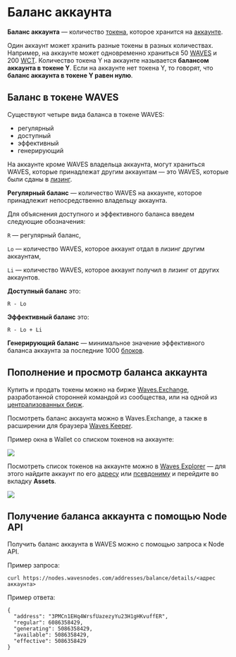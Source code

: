 # Баланс аккаунта

**Баланс аккаунта** — количество [токена](/ru/blockchain/token/), которое хранится на [аккаунте](/ru/blockchain/account/).

Один аккаунт может хранить разные токены в разных количествах. Например, на аккаунте может одновременно храниться 50 [WAVES](/ru/blockchain/token/waves) и 200 [WCT](/ru/blockchain/glossary#w). Количество токена Y на аккаунте называется **балансом аккаунта в токене Y**. Если на аккаунте нет токена Y, то говорят, что **баланс аккаунта в токене Y равен нулю**.

## Баланс в токене WAVES

Существуют четыре вида баланса в токене WAVES:

* регулярный
* доступный
* эффективный
* генерирующий

На аккаунте кроме WAVES владельца аккаунта, могут храниться WAVES, которые принадлежат другим аккаунтам — это WAVES, которые были сданы в [лизинг](/ru/blockchain/leasing).

**Регулярный баланс** — количество WAVES на аккаунте, которое принадлежит непосредственно владельцу аккаунта.

Для объяснения доступного и эффективного баланса введем следующие обозначения:

`R` — регулярный баланс,

`Lo` — количество WAVES, которое аккаунт отдал в лизинг другим аккаунтам,

`Li` — количество WAVES, которое аккаунт получил в лизинг от других аккаунтов.

**Доступный баланс** это:

```
R - Lo
```

**Эффективный баланс** это:

```
R - Lo + Li
```

**Генерирующий баланс** — минимальное значение эффективного баланса аккаунта за последние 1000 [блоков](/ru/blockchain/block/).

## Пополнение и просмотр баланса аккаунта

Купить и продать токены можно на бирже [Waves.Exchange](https://waves.exchange/), разработанной сторонней командой из сообщества, или на одной из [централизованных бирж](https://coinmarketcap.com/currencies/waves/#markets).

Посмотреть баланс аккаунта можно в Waves.Exchange, а также в расширении для браузера [Waves Keeper](/ru/ecosystem/waves-keeper/).

Пример окна в Wallet со списком токенов на аккаунте:

![](./_assets/account-balance.png)

Посмотреть список токенов на аккаунте можно в [Waves Explorer](https://wavesexplorer.com) — для этого найдите аккаунт по его [адресу](/ru/blockchain/account/address) или [псевдониму](/ru/blockchain/account/alias) и перейдите во вкладку **Assets**.

![](./_assets/account.png)

## Получение баланса аккаунта с помощью Node API

Получить баланс аккаунта в WAVES можно с помощью запроса к Node API.

Пример запроса:

```
curl https://nodes.wavesnodes.com/addresses/balance/details/<адрес аккаунта>
```

Пример ответа:

```
{
  "address": "3PMCn1EHq4WrsfUazezyYu23H1gHKvuffER",
  "regular": 6086358429,
  "generating": 5086358429,
  "available": 5086358429,
  "effective": 5086358429
}
```

